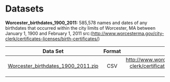 # Datasets
**Worcester_birthdates_1900_2011:** 585,578 names and dates of any birthdates that occurred within the city limits of Worcester, MA between January 1, 1900 and February 1, 2011 src:(http://www.worcesterma.gov/city-clerk/certificates-licenses/birth-certificates/)

| Data Set      | Format        | Source  |
| ------------- |:-------------:| -----:|
| [Worcester_birthdates_1900_2011.zip](https://github.com/HerschelKrustofsky/Data/blob/master/Worcester_birthdates_1900_2011.zip) | CSV | http://www.worcesterma.gov/city-clerk/certificates-licenses/birth-certificates/ |

